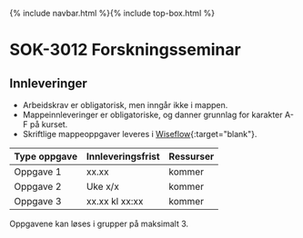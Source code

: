 {% include navbar.html %}{% include top-box.html %}
# SOK-3012 Forskningsseminar

## Innleveringer 

- Arbeidskrav er obligatorisk, men inngår ikke i mappen.
- Mappeinnleveringer er obligatoriske, og danner grunnlag for karakter A-F på kurset.
- Skriftlige mappeoppgaver leveres i [Wiseflow](https://europe.wiseflow.net/participant/){:target="blank"}. 


| Type oppgave                       | Innleveringsfrist | Ressurser |
|------------------------------------|-------------------|-----------|
|Oppgave 1                           |  xx.xx            | kommer    |
|Oppgave 2                           | Uke x/x           | kommer    |
|Oppgave 3                           | xx.xx kl xx:xx    | kommer    |


Oppgavene kan løses i grupper på maksimalt 3.
